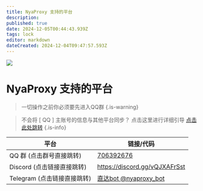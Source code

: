 ```yaml
---
title: NyaProxy 支持的平台
description: 
published: true
date: 2024-12-05T00:44:43.939Z
tags: lock
editor: markdown
dateCreated: 2024-12-04T09:47:57.593Z
---
```


![](https://img.shields.io/badge/locked-red?style=for-the-badge)
# NyaProxy 支持的平台
> 一切操作之前你必须要先进入QQ群
{.is-warning}

> 不会将 [ QQ ] 主账号的信息与其他平台同步？
点击这里进行详细引导 [点击此处跳转](https://wiki.milkawa.xyz/zh/faq/how-to-bind)
{.is-info}

|平台|链接/代码|
|-|-|
|QQ 群 (点击群号直接跳转) <i class="fa-brands fa-qq"></i> |[706392676](https://qm.qq.com/q/o95GU22ml2)|
|Discord (点击链接直接跳转) <i class="fa-brands fa-discord"></i>|https://discord.gg/vQJXAFrSst|
|Telegram (点击链接直接跳转) <i class="fa-brands fa-telegram"></i>|[直达bot @nyaproxy_bot](https://t.me/nyaproxy_bot)|
